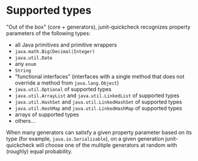 # Supported types

"Out of the box" (core + generators), junit-quickcheck recognizes property
parameters of the following types:

* all Java primitives and primitive wrappers
* `java.math.Big(Decimal|Integer)`
* `java.util.Date`
* any `enum`
* `String`
* "functional interfaces" (interfaces with a single method that does not
  override a method from `java.lang.Object`)
* `java.util.Optional` of supported types
* `java.util.ArrayList` and `java.util.LinkedList` of supported types
* `java.util.HashSet` and `java.util.LinkedHashSet` of supported types
* `java.util.HashMap` and `java.util.LinkedHashMap` of supported types
* arrays of supported types
* others...

When many generators can satisfy a given property parameter based on its type
(for example, `java.io.Serializable`), on a given generation junit-quickcheck
will choose one of the multiple generators at random with (roughly) equal
probability.
